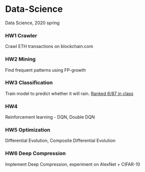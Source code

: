 # Data-Science
Data Science, 2020 spring

### HW1 Crawler
Crawl ETH transactions on blockchain.com
### HW2 Mining
Find frequent patterns using FP-growth
### HW3 Classification
Train model to predict whether it will rain. [Ranked 6/87 in class](https://www.kaggle.com/c/nthuds2020hw3-1/leaderboard)
### HW4
Reinforcement learning - DQN, Double DQN
### HW5 Optimization
Differential Evolution, Composite Differential Evolution
### HW6 Deep Compression
Implement Deep Compression, experiment on AlexNet + CIFAR-10
